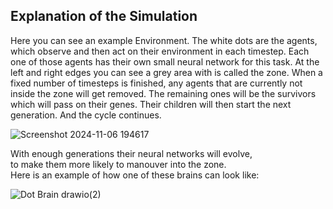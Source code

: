 ## Explanation of the Simulation
Here you can see an example Environment.   The white dots are the agents, which observe and then act on their environment in each timestep.
Each one of those agents has their own small neural network for this task.
At the left and right edges you can see a grey area with is called the zone. When a fixed number of timesteps is finished, any agents that are currently not inside the zone will get removed.
The remaining ones will be the survivors which will pass on their genes. Their children will then start the next generation. And the cycle continues. 

![Screenshot 2024-11-06 194617](https://github.com/user-attachments/assets/25c947ae-5bb8-4079-99a4-2261b2d6d775)

With enough generations their neural networks will evolve,   
to make them more likely to manouver into the zone.  
Here is an example of how one of these brains can look like:  

![Dot Brain drawio(2)](https://github.com/user-attachments/assets/90a6045d-484e-4e44-8e2a-bc4f68656786)


